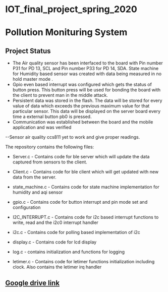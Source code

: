 # [](https://github.com/HARSH1911RATHORE/IOT_final_project_spring_2020/tree/1262f5e660c0273681406807c0b4457386b7123b#iot_final_project_spring_2020)IOT_final_project_spring_2020

# [](https://github.com/HARSH1911RATHORE/IOT_final_project_spring_2020/tree/1262f5e660c0273681406807c0b4457386b7123b#pollution-monituring-system)Pollution Monituring System

## [](https://github.com/HARSH1911RATHORE/IOT_final_project_spring_2020/tree/1262f5e660c0273681406807c0b4457386b7123b#project-status)Project Status

-   The Air quality sensor has been interfaced to the board with Pin number P31 for PD 13, SCL and Pin number P33 for PD 14, SDA. State machine for Humidity based sensor was created with data being measured in no hold master mode .
-   Gpio even based interrupt was configured which gets the status of button press. This button press will be used for bonding the board with the client to prevent man in the middle attack.
-   Persistent data was stored in the flash. The data will be stored for every value of data which exceeds the previous maximum value for that particular sensor. This data will be displayed on the server board every time a external button pb0 is pressed.
-   Communication was established between the board and the mobile application and was verified

--Sensor air quality ccs811 yet to work and give proper readings.

The repository contains the following files:

-   Server.c - Contains code for ble server which will update the data captured from sensors to the client.
    
-   Client.c - Contains code for ble client which will get updated with new data from the server.
    
-   state_machine.c - Contains code for state machine implementation for humidity and aqi sensor
    
-   gpio.c - Contains code for button interrupt and pin mode set and configuration
    
-   I2C_INTERRUPT.c - Contains code for i2c based interrupt functions to write, read and the i2c0 interrupt handler
    
-   i2c.c - Contains code for polling based implementation of i2c
    
-   display.c - Contains code for lcd display
    
-   log.c - contains initialization and functions for logging
    
-   letimer.c - Contains code for letimer functions initialization including clock. Also contains the letimer irq handler
    

## [](https://github.com/HARSH1911RATHORE/IOT_final_project_spring_2020/tree/1262f5e660c0273681406807c0b4457386b7123b#google-drive-link)[Google drive link](https://drive.google.com/drive/u/1/folders/1FM8G4nL0fplihENYMFtwnbRBXwX1w5KG)
